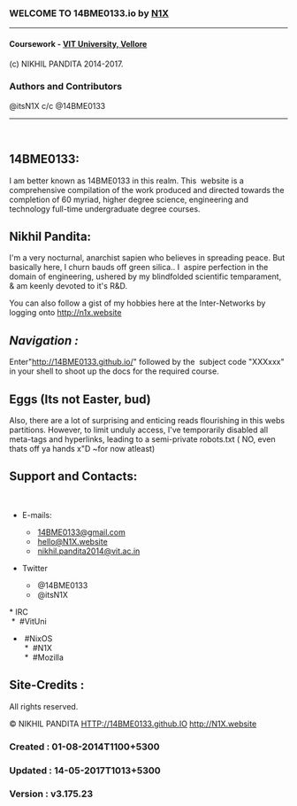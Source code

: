 ### WELCOME TO 14BME0133.io by [N1X](http://N1X.website)
---

#### Coursework - [VIT University, Vellore](github.com/vituni)
(c) NIKHIL PANDITA 2014-2017.

### Authors and Contributors
@itsN1X c/c @14BME0133

---
 
 
## 14BME0133:
I am better known as 14BME0133 in this realm. This  website is a comprehensive compilation of the work produced and directed towards the completion of 60 myriad, higher degree science, engineering and technology full-time undergraduate degree courses. 
 
## Nikhil Pandita: 
I'm a very nocturnal, anarchist sapien who believes in spreading peace.
But basically here, I churn bauds off green silica..
I  aspire perfection in the domain of engineering, ushered by my blindfolded scientific temparament, & am keenly devoted to it's R&D.

You can also follow a gist of my hobbies here at the Inter-Networks by logging onto http://n1x.website
    
## *Navigation :* 
Enter"http://14BME0133.github.io/" followed by the  subject code "XXXxxx" in your shell to shoot up the docs for the required course.     


## Eggs (Its not Easter, bud) 
Also, there are a lot of surprising and enticing reads flourishing in this webs partitions. However, to limit unduly access, I've temporarily disabled all meta-tags and hyperlinks, leading to a semi-private robots.txt ( NO, even thats off ya hands x"D ~for now atleast) 
    
## Support and Contacts:
 
* E-mails:
  *  14BME0133@gmail.com
  *  hello@N1X.website
  *  nikhil.pandita2014@vit.ac.in
   
* Twitter
  *  @14BME0133
  *  @itsN1X  
    
* IRC  
  *  #VitUni  
  *  #NixOS  
  *  #N1X  
  *  #Mozilla  
  

## Site-Credits : 
All rights reserved. 

© NIKHIL PANDITA
<HTTP://14BME0133.github.IO>
<http://N1X.website>
 
### Created : 01-08-2014T1100+5300
### Updated : 14-05-2017T1013+5300
### Version : v3.175.23
